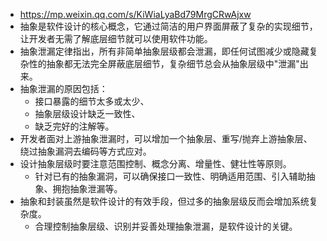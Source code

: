 - https://mp.weixin.qq.com/s/KiWiaLyaBd79MrgCRwAjxw
- 抽象是软件设计的核心概念，它通过简洁的用户界面屏蔽了复杂的实现细节，让开发者无需了解底层细节就可以使用软件功能。
- 抽象泄漏定律指出，所有非简单抽象层级都会泄漏，即任何试图减少或隐藏复杂性的抽象都无法完全屏蔽底层细节，复杂细节总会从抽象层级中"泄漏"出来。
- 抽象泄漏的原因包括：
	- 接口暴露的细节太多或太少、
	- 抽象层级设计缺乏一致性、
	- 缺乏完好的注解等。
- 开发者面对上游抽象泄漏时，可以增加一个抽象层、重写/抛弃上游抽象层、绕过抽象漏洞去编码等方式应对。
- 设计抽象层级时要注意范围控制、概念分离、增量性、健壮性等原则。
	- 针对已有的抽象漏洞，可以确保接口一致性、明确适用范围、引入辅助抽象、拥抱抽象泄漏等。
- 抽象和封装虽然是软件设计的有效手段，但过多的抽象层级反而会增加系统复杂度。
	- 合理控制抽象层级、识别并妥善处理抽象泄漏，是软件设计的关键。